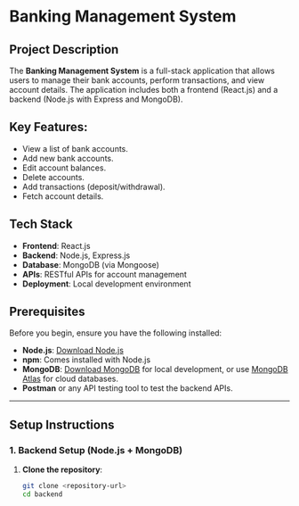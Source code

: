# Banking Management System

## Project Description
The **Banking Management System** is a full-stack application that allows users to manage their bank accounts, perform transactions, and view account details. The application includes both a frontend (React.js) and a backend (Node.js with Express and MongoDB).

## Key Features:
- View a list of bank accounts.
- Add new bank accounts.
- Edit account balances.
- Delete accounts.
- Add transactions (deposit/withdrawal).
- Fetch account details.

## Tech Stack
- **Frontend**: React.js
- **Backend**: Node.js, Express.js
- **Database**: MongoDB (via Mongoose)
- **APIs**: RESTful APIs for account management
- **Deployment**: Local development environment

## Prerequisites
Before you begin, ensure you have the following installed:
- **Node.js**: [Download Node.js](https://nodejs.org/)
- **npm**: Comes installed with Node.js
- **MongoDB**: [Download MongoDB](https://www.mongodb.com/try/download/community) for local development, or use [MongoDB Atlas](https://www.mongodb.com/cloud/atlas) for cloud databases.
- **Postman** or any API testing tool to test the backend APIs.

---

## Setup Instructions

### 1. Backend Setup (Node.js + MongoDB)

1. **Clone the repository**:

   ```bash
   git clone <repository-url>
   cd backend
